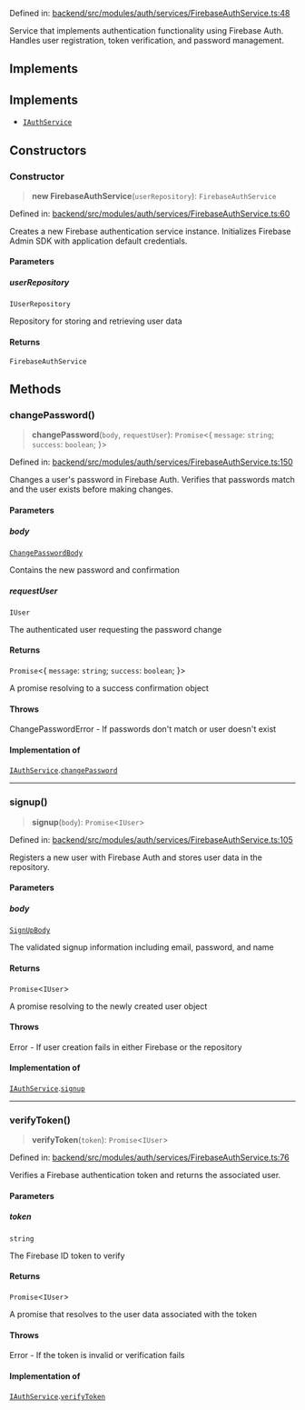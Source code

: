Defined in: [backend/src/modules/auth/services/FirebaseAuthService.ts:48](https://github.com/continuousactivelearning/vibe/blob/9a2d9d7201b944582c5d0ed5f0f7a4de13abde0f/backend/src/modules/auth/services/FirebaseAuthService.ts#L48)

Service that implements authentication functionality using Firebase Auth.
Handles user registration, token verification, and password management.

## Implements

## Implements

- [`IAuthService`](../Interfaces/auth.IAuthService.md)

## Constructors

### Constructor

> **new FirebaseAuthService**(`userRepository`): `FirebaseAuthService`

Defined in: [backend/src/modules/auth/services/FirebaseAuthService.ts:60](https://github.com/continuousactivelearning/vibe/blob/9a2d9d7201b944582c5d0ed5f0f7a4de13abde0f/backend/src/modules/auth/services/FirebaseAuthService.ts#L60)

Creates a new Firebase authentication service instance.
Initializes Firebase Admin SDK with application default credentials.

#### Parameters

##### userRepository

`IUserRepository`

Repository for storing and retrieving user data

#### Returns

`FirebaseAuthService`

## Methods

### changePassword()

> **changePassword**(`body`, `requestUser`): `Promise`\<\{ `message`: `string`; `success`: `boolean`; \}\>

Defined in: [backend/src/modules/auth/services/FirebaseAuthService.ts:150](https://github.com/continuousactivelearning/vibe/blob/9a2d9d7201b944582c5d0ed5f0f7a4de13abde0f/backend/src/modules/auth/services/FirebaseAuthService.ts#L150)

Changes a user's password in Firebase Auth.
Verifies that passwords match and the user exists before making changes.

#### Parameters

##### body

[`ChangePasswordBody`](../Validators/auth.ChangePasswordBody.md)

Contains the new password and confirmation

##### requestUser

`IUser`

The authenticated user requesting the password change

#### Returns

`Promise`\<\{ `message`: `string`; `success`: `boolean`; \}\>

A promise resolving to a success confirmation object

#### Throws

ChangePasswordError - If passwords don't match or user doesn't exist

#### Implementation of

[`IAuthService`](../Interfaces/auth.IAuthService.md).[`changePassword`](../Interfaces/auth.IAuthService.md#changepassword)

---

### signup()

> **signup**(`body`): `Promise`\<`IUser`\>

Defined in: [backend/src/modules/auth/services/FirebaseAuthService.ts:105](https://github.com/continuousactivelearning/vibe/blob/9a2d9d7201b944582c5d0ed5f0f7a4de13abde0f/backend/src/modules/auth/services/FirebaseAuthService.ts#L105)

Registers a new user with Firebase Auth and stores user data in the repository.

#### Parameters

##### body

[`SignUpBody`](../Validators/auth.SignUpBody.md)

The validated signup information including email, password, and name

#### Returns

`Promise`\<`IUser`\>

A promise resolving to the newly created user object

#### Throws

Error - If user creation fails in either Firebase or the repository

#### Implementation of

[`IAuthService`](../Interfaces/auth.IAuthService.md).[`signup`](../Interfaces/auth.IAuthService.md#signup)

---

### verifyToken()

> **verifyToken**(`token`): `Promise`\<`IUser`\>

Defined in: [backend/src/modules/auth/services/FirebaseAuthService.ts:76](https://github.com/continuousactivelearning/vibe/blob/9a2d9d7201b944582c5d0ed5f0f7a4de13abde0f/backend/src/modules/auth/services/FirebaseAuthService.ts#L76)

Verifies a Firebase authentication token and returns the associated user.

#### Parameters

##### token

`string`

The Firebase ID token to verify

#### Returns

`Promise`\<`IUser`\>

A promise that resolves to the user data associated with the token

#### Throws

Error - If the token is invalid or verification fails

#### Implementation of

[`IAuthService`](../Interfaces/auth.IAuthService.md).[`verifyToken`](../Interfaces/auth.IAuthService.md#verifytoken)
